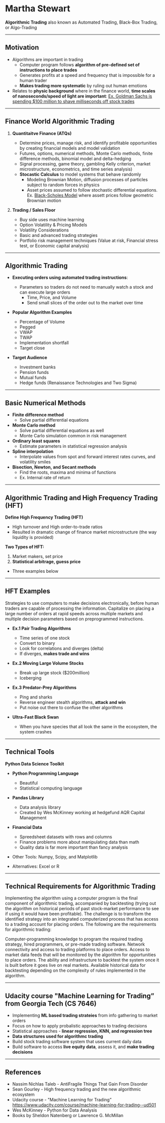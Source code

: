 # Martha Stewart
**Algorithmic Trading** also known as Automated Trading, Black-Box Trading, or Algo-Trading

---

## Motivation 
* Algorithms are important in trading
   * Computer program follows **algorithm of pre-defined set of instructions to place trades**
   * Generates profits at a speed and frequency that is impossible for a human trader
   * **Makes trading more systematic** by ruling out human emotions
* Relates to **physic background** where in the finance world, **time scales of nanoseconds/speed of light are important**: [Ex. Goldman Sachs is spending $100 million to shave milliseconds off stock trades](https://www.cnbc.com/2019/08/01/goldman-spending-100-million-to-shave-milliseconds-off-stock-trades.html)



---

## Finance World Algorithmic Trading 

1) **Quantitaitve Finance (ATQs)**
    * Determine prices, manage risk, and identify profitable opportunities by creating financial models and model validation
    * Futures, options, numerical methods, Monte Carlo methods, finite difference methods, binomial model and delta-hedging 
    * Signal processing, game theory, gambling Kelly criterion, market microstructure, econometrics, and time series analysis)
    * **Stocastic Calculus** to model systems that behave randomly
      * Modeling Brownian Motion, diffusion processes of particles subject to random forces in physics
      * Asset prices assumed to follow stochastic differential equations. Ex. [Black-Scholes Model](https://en.wikipedia.org/wiki/Black%E2%80%93Scholes_equation) where assett prices follow geometric Brownian motion


2) **Trading / Sales Floor** 
    * Buy side uses machine learning
    * Option Volatility & Pricing Models
    * Volatility Considerations
    * Basic and advanced trading strategies
    * Portfolio risk management techniques (Value at risk, Financial stress test, or Economic capital analysis)


---

## Algorithmic Trading

* **Executing orders using automated trading instructions**: 
   * Parameters so traders do not need to manually watch a stock and can execute large orders
      * Time, Price, and Volume
      * Send small slices of the order out to the market over time

* **Popular Algorithm Examples**
   * Percentage of Volume
   * Pegged
   * VWAP
   * TWAP
   * Implementation shortfall
   * Target close
   
* **Target Audience**
   * Investment banks
   * Pension funds
   * Mutual funds
   * Hedge funds (Renaissance Technologies and Two Sigma)
---

## Basic Numerical Methods 

* **Finite difference method**  
  * Solve partial differential equations
* **Monte Carlo method** 
  * Solve partial differential equations as well 
  * Monte Carlo simulation common in risk management
* **Ordinary least squares** 
  * Estimate parameters in statistical regression analysis
* **Spline interpolation** 
  * Interpolate values from spot and forward interest rates curves, and volatility smiles
* **Bisection, Newton, and Secant methods** 
  * Find the roots, maxima and minima of functions 
  * Ex. Internal rate of return


---

## Algorithmic Trading and High Frequency Trading (HFT)

**Define High Frequency Trading (HFT)**
   * High turnover and High order-to-trade ratios
   * Resulted in dramatic change of finance market microstructure (the way liquidity is provided)

**Two Types of HFT:**
  1) Market makers, set price
  2) **Statistical arbitrage, guess price** 
   * Three examples below


---

## HFT Examples
Strategies to use computers to make decisions electronically, before human traders are capable of processing the information. Capitalize on placing a large number of orders at rapid speeds across multiple markets and multiple decision parameters based on preprogrammed instructions. 

  * **Ex.1 Pair Trading Algorithms**
    * Time series of one stock
    * Convert to binary 
    * Look for correlations and diverges (delta)
    * If diverges, **makes trade and wins** 

  * **Ex.2 Moving Large Volume Stocks** 
    * Break up large stock ($200million)
    * Iceberging 

  * **Ex.3 Predator-Prey Algorithms** 
    * Ping and sharks
    * Reverse engineer stealth algorithms, **attack and win**
    * Put noise out there to confuse the other algorithms

* **Ultra-Fast Black Swan**
  * When you have species that all look the same in the ecosystem, the system crashes

---

## Technical Tools

**Python Data Science Toolkit**

* **Python Programming Language**
  * Beautiful
  * Statistical computing language
  
* **Pandas Library**
  * Data analysis library 
  * Created by Wes McKinney working at hedgefund AQR Capital Management
  
* **Financial Data**
  * Spreedsheet datasets with rows and columns
  * Finance problems more about manipulating data than math
  * Quality data is far more important than fancy analysis
  
* Other Tools: Numpy, Scipy, and Matplotlib
* Alternatives: Excel or R

---

## Technical Requirements for Algorithmic Trading

Implementing the algorithm using a computer program is the final component of algorithmic trading, accompanied by backtesting (trying out the algorithm on historical periods of past stock-market performance to see if using it would have been profitable). The challenge is to transform the identified strategy into an integrated computerized process that has access to a trading account for placing orders. The following are the requirements for algorithmic trading:

 Computer-programming knowledge to program the required trading strategy, hired programmers, or pre-made trading software.
 Network connectivity and access to trading platforms to place orders.
 Access to market data feeds that will be monitored by the algorithm for opportunities to place orders.
 The ability and infrastructure to backtest the system once it is built before it goes live on real markets.
 Available historical data for backtesting depending on the complexity of rules implemented in the algorithm.



---

## **Udacity course "Machine Learning for Trading” from Georgia Tech (CS 7646)**

* Implementing **ML based trading strateies** from info gathering to market orders
* Focus on how to apply probalistic approaches to trading decisions
* Statistical approaches - **linear regression, KNN, and regression tree** 
* **Data structures used for algorithmc trading** 
* Build stock trading software system that uses current daily data
* Build software to access **live equity data**, assess it, and **make trading decisions**


---

## References 
* Nassim Nichlas Taleb - AntiFragile Things That Gain From Disorder
* Sean Gourley - High frequency trading and the new algorithmic ecosystem
* Udacity course -  "Machine Learning for Trading” https://www.udacity.com/course/machine-learning-for-trading--ud501
* Wes McKinney - Python for Data Analysis
* Books by Sheldon Natenberg or Lawrence G. McMillan


